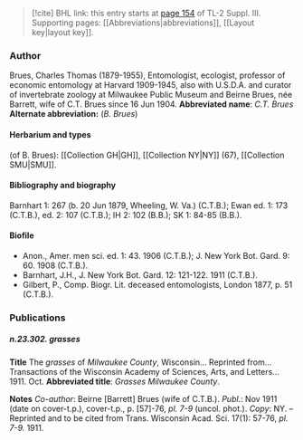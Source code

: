 > [!cite] BHL link: this entry starts at [page 154](https://www.biodiversitylibrary.org/page/33266461) of TL-2 Suppl. III.
> Supporting pages: [[Abbreviations|abbreviations]], [[Layout key|layout key]].

### Author

Brues, Charles Thomas (1879-1955), Entomologist, ecologist, professor of economic entomology at Harvard 1909-1945, also with U.S.D.A. and curator of invertebrate zoology at Milwaukee Public Museum and Beirne Brues, née Barrett, wife of C.T. Brues since 16 Jun 1904. 
**Abbreviated name**: *C.T. Brues*
**Alternate abbreviation:** (*B. Brues*)

#### Herbarium and types

(of B. Brues): [[Collection GH|GH]], [[Collection NY|NY]] (67), [[Collection SMU|SMU]].

#### Bibliography and biography

Barnhart 1: 267 (b. 20 Jun 1879, Wheeling, W. Va.) (C.T.B.); Ewan ed. 1: 173 (C.T.B.), ed. 2: 107 (C.T.B.); IH 2: 102 (B.B.); SK 1: 84-85 (B.B.).

#### Biofile

- Anon., Amer. men sci. ed. 1: 43. 1906 (C.T.B.); J. New York Bot. Gard. 9: 60. 1908 (C.T.B.).
- Barnhart, J.H., J. New York Bot. Gard. 12: 121-122. 1911 (C.T.B.).
- Gilbert, P., Comp. Biogr. Lit. deceased entomologists, London 1877, p. 51 (C.T.B.).

### Publications

##### n.23.302. grasses

**Title**
The *grasses* of *Milwaukee County*, Wisconsin... Reprinted from... Transactions of the Wisconsin Academy of Sciences, Arts, and Letters... 1911. Oct.
**Abbreviated title**: *Grasses Milwaukee County*.

**Notes**
*Co-author*: Beirne \[Barrett\] Brues (wife of C.T.B.).
*Publ*.: Nov 1911 (date on cover-t.p.), cover-t.p., p. \[57\]-76, *pl. 7-9* (uncol. phot.). *Copy*: NY.  – Reprinted and to be cited from Trans. Wisconsin Acad. Sci. 17(1): 57-76, *pl. 7-9.* 1911.

